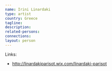 ```yaml
---
name: Irini Linardaki
type: artist
country: Greece
tagline:
description:
related-persons:
connections:
layout: person
---
```

Links:
* <http://linardakiparisot.wix.com/linardaki-parisot>
